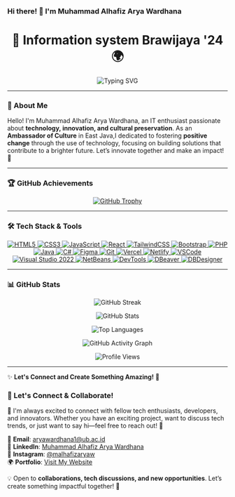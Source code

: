 ### Hi there! 👋 I'm Muhammad Alhafiz Arya Wardhana

<h1 align="center">🚀 Information system Brawijaya '24 🌍</h1>

<p align="center">
  <img src="https://readme-typing-svg.herokuapp.com?font=Fira+Code&duration=3000&pause=500&color=42A5F5&center=true&vCenter=true&width=600&lines=Tech+Enthusiast+%7C+Ambassador+of+Cultural+%7C+Web+Dev;Transforming+Vision+into+Scalable+Solutions;Front+End+Web+Developer" alt="Typing SVG" />
</p>

---

### 🚀 About Me
Hello! I'm Muhammad Alhafiz Arya Wardhana, an IT enthusiast passionate about **technology, innovation, and cultural preservation**. As an **Ambassador of Culture** in East Java,I dedicated to fostering **positive change** through the use of technology, focusing on building solutions that contribute to a brighter future. Let’s innovate together and make an impact! 🌱


---

### 🏆 GitHub Achievements  

<p align="center">
  <a href="https://github.com/ryo-ma/github-profile-trophy">
    <img src="https://github-profile-trophy.vercel.app/?username=aryawardhana15&theme=darkhub&margin-w=15&margin-h=15&no-bg=true&no-frame=true&column=8" alt="GitHub Trophy" />
  </a>
</p>

---


### 🛠️ Tech Stack & Tools

<p align="center">
  <!-- Frontend Technologies -->
  <a href="https://developer.mozilla.org/en-US/docs/Web/HTML" target="_blank">
    <img src="https://img.shields.io/badge/HTML5-E34F26?style=for-the-badge&logo=html5&logoColor=white" alt="HTML5" />
  </a>
  <a href="https://developer.mozilla.org/en-US/docs/Web/CSS" target="_blank">
    <img src="https://img.shields.io/badge/CSS3-1572B6?style=for-the-badge&logo=css3&logoColor=white" alt="CSS3" />
  </a>
  <a href="https://developer.mozilla.org/en-US/docs/Web/JavaScript" target="_blank">
    <img src="https://img.shields.io/badge/JavaScript-F7DF1E?style=for-the-badge&logo=javascript&logoColor=black" alt="JavaScript" />
  </a>
  <a href="https://reactjs.org/" target="_blank">
    <img src="https://img.shields.io/badge/React-20232A?style=for-the-badge&logo=react&logoColor=61DAFB" alt="React" />
  </a>
  <a href="https://tailwindcss.com/" target="_blank">
    <img src="https://img.shields.io/badge/Tailwind_CSS-38B2AC?style=for-the-badge&logo=tailwind-css&logoColor=white" alt="TailwindCSS" />
  </a>
  <a href="https://getbootstrap.com/" target="_blank">
    <img src="https://img.shields.io/badge/Bootstrap-563D7C?style=for-the-badge&logo=bootstrap&logoColor=white" alt="Bootstrap" />
  </a>

  <!-- Backend Technologies -->
  <a href="https://www.php.net/" target="_blank">
    <img src="https://img.shields.io/badge/PHP-777BB4?style=for-the-badge&logo=php&logoColor=white" alt="PHP" />
  </a>
  <a href="https://www.java.com/" target="_blank">
    <img src="https://img.shields.io/badge/Java-ED8B00?style=for-the-badge&logo=openjdk&logoColor=white" alt="Java" />
  </a>
  <a href="https://learn.microsoft.com/en-us/dotnet/csharp/" target="_blank">
    <img src="https://img.shields.io/badge/C%23-239120?style=for-the-badge&logo=c-sharp&logoColor=white" alt="C#" />
  </a>

  <!-- Tools & Platforms -->
  <a href="https://www.figma.com/" target="_blank">
    <img src="https://img.shields.io/badge/Figma-F24E1E?style=for-the-badge&logo=figma&logoColor=white" alt="Figma" />
  </a>
  <a href="https://git-scm.com/" target="_blank">
    <img src="https://img.shields.io/badge/Git-F05032?style=for-the-badge&logo=git&logoColor=white" alt="Git" />
  </a>
  <a href="https://vercel.com/" target="_blank">
    <img src="https://img.shields.io/badge/Vercel-000000?style=for-the-badge&logo=vercel&logoColor=white" alt="Vercel" />
  </a>
  <a href="https://www.netlify.com/" target="_blank">
    <img src="https://img.shields.io/badge/Netlify-00C7B7?style=for-the-badge&logo=netlify&logoColor=white" alt="Netlify" />
  </a>


  <!-- IDEs & Editors -->
  <a href="https://code.visualstudio.com/" target="_blank">
    <img src="https://img.shields.io/badge/VS_Code-0078D4?style=for-the-badge&logo=visual-studio-code&logoColor=white" alt="VSCode" />
  </a>
  <a href="https://visualstudio.microsoft.com/" target="_blank">
    <img src="https://img.shields.io/badge/Visual_Studio_2022-5C2D91?style=for-the-badge&logo=visualstudio&logoColor=white" alt="Visual Studio 2022" />
  </a>
  <a href="https://netbeans.apache.org/" target="_blank">
    <img src="https://img.shields.io/badge/NetBeans-1B6AC6?style=for-the-badge&logo=apachenetbeanside&logoColor=white" alt="NetBeans" />
  </a>

  <!-- Database & DevTools -->
  <a href="https://developer.chrome.com/docs/devtools/" target="_blank">
    <img src="https://img.shields.io/badge/DevTools-FF4154?style=for-the-badge&logo=google-chrome&logoColor=white" alt="DevTools" />
  </a>
  <a href="https://dbeaver.io/" target="_blank">
    <img src="https://img.shields.io/badge/DBeaver-372923?style=for-the-badge&logo=dbeaver&logoColor=white" alt="DBeaver" />
  </a>
  <a href="https://www.dbdesigner.net/" target="_blank">
    <img src="https://img.shields.io/badge/DBDesigner-4479A1?style=for-the-badge&logo=mysql&logoColor=white" alt="DBDesigner" />
  </a>
</p>


---


### 📊 GitHub Stats
<p align="center">
  <img src="https://github-readme-streak-stats.herokuapp.com/?user=aryawardhana15&theme=radical&fire=DD2727&ring=5C7CFA&currStreakNum=F7B733&sideNums=F7B733" alt="GitHub Streak" />
</p>

<p align="center">
  <img src="https://github-readme-stats.vercel.app/api?username=aryawardhana15&show_icons=true&count_private=true&include_all_commits=true&theme=radical&hide_border=true&rank_icon=github" alt="GitHub Stats" />
</p>

<p align="center">
  <img src="https://github-readme-stats.vercel.app/api/top-langs/?username=aryawardhana15&layout=compact&langs_count=10&theme=radical&hide_border=true" alt="Top Languages" />
</p>

<p align="center">
  <img src="https://github-profile-summary-cards.vercel.app/api/cards/profile-details?username=aryawardhana15&theme=radical" alt="GitHub Activity Graph" />
</p>

<p align="center">
  <img src="https://komarev.com/ghpvc/?username=aryawardhana15&label=Profile%20Views&color=blueviolet&style=flat-square" alt="Profile Views" />
</p>





---



✨ **Let's Connect and Create Something Amazing!** 🚀
### 📢 Let's Connect & Collaborate!  

💬 I'm always excited to connect with fellow tech enthusiasts, developers, and innovators. Whether you have an exciting project, want to discuss tech trends, or just want to say hi—feel free to reach out! 🚀  

📨 **Email**: [aryawardhana1@ub.ac.id](mailto:aryawardhana1@ub.ac.id)  
🔗 **LinkedIn**: [Muhammad Alhafiz Arya Wardhana](https://www.linkedin.com/in/muhammad-alhafiz-arya-wardhana/)  
📸 **Instagram**: [@malhafizaryaw](https://www.instagram.com/malhafizaryaw/)  
🌍 **Portfolio**: [Visit My Website](https://aryawardhana-snowy.vercel.app/)  

💡 Open to **collaborations, tech discussions, and new opportunities**. Let’s create something impactful together! 🌱  

